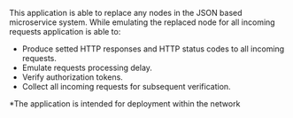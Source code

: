 This application is able to replace any nodes in the JSON based microservice system. While emulating the replaced node for all incoming requests application is able to:
- Produce setted HTTP responses and HTTP status codes to all incoming requests.
- Emulate requests processing delay.
- Verify authorization tokens.
- Collect all incoming requests for subsequent verification.

*The application is intended for deployment within the network
